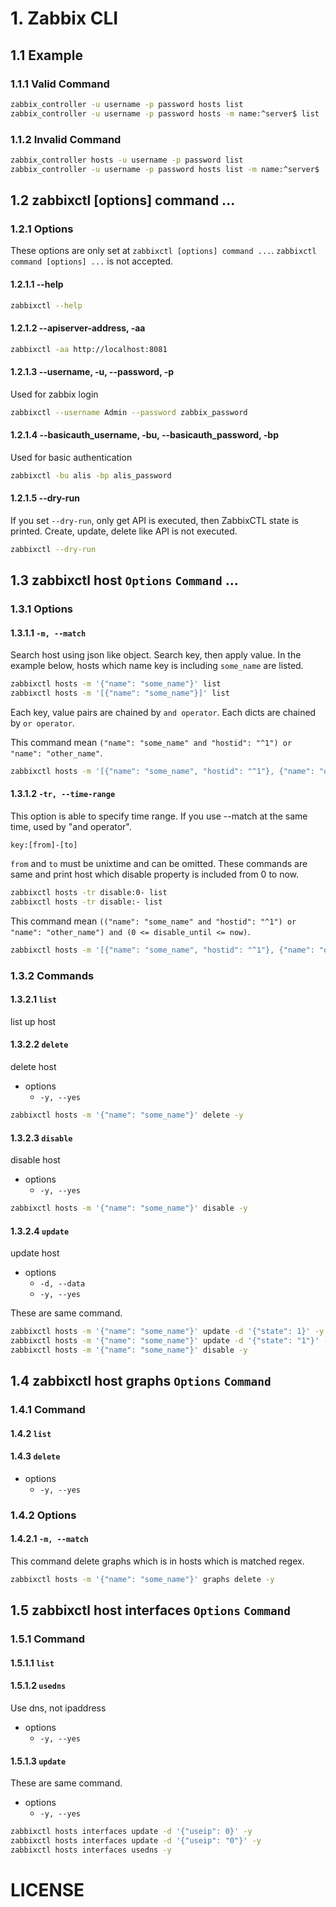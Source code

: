 # 1. Zabbix CLI
## 1.1 Example
### 1.1.1 Valid Command
```bash
zabbix_controller -u username -p password hosts list
zabbix_controller -u username -p password hosts -m name:^server$ list
```

### 1.1.2 Invalid Command
```bash
zabbix_controller hosts -u username -p password list
zabbix_controller -u username -p password hosts list -m name:^server$
```

## 1.2 zabbixctl [options] command ...
### 1.2.1 Options
These options are only set at `zabbixctl [options] command ...`.
`zabbixctl command [options] ...` is not accepted.
#### 1.2.1.1 --help
```bash
zabbixctl --help
```
#### 1.2.1.2 --apiserver-address, -aa
```bash
zabbixctl -aa http://localhost:8081
```
#### 1.2.1.3 --username, -u, --password, -p
Used for zabbix login
```bash
zabbixctl --username Admin --password zabbix_password
```
#### 1.2.1.4 --basicauth_username, -bu, --basicauth_password, -bp
Used for basic authentication
```bash
zabbixctl -bu alis -bp alis_password
```
#### 1.2.1.5 --dry-run
If you set `--dry-run`, only get API is executed, then ZabbixCTL state is printed.
Create, update, delete like API is not executed.
```bash
zabbixctl --dry-run
```

## 1.3 zabbixctl host `Options` `Command` ...
### 1.3.1 Options
#### 1.3.1.1 `-m, --match`
Search host using json like object.
Search key, then apply value.
In the example below, 
hosts which name key is including `some_name` are listed.
```bash
zabbixctl hosts -m '{"name": "some_name"}' list
zabbixctl hosts -m '[{"name": "some_name"}]' list
```
Each key, value pairs are chained by `and operator`.
Each dicts are chained by `or operator`.

This command mean `("name": "some_name" and "hostid": "^1") or "name": "other_name"`.
```bash
zabbixctl hosts -m '[{"name": "some_name", "hostid": "^1"}, {"name": "other_name"}]' list
```

#### 1.3.1.2 `-tr, --time-range`
This option is able to specify time range.
If you use --match at the same time, used by "and operator".
```
key:[from]-[to]
```
`from` and `to` must be unixtime and can be omitted.
These commands are same and print host which disable property is included from 0 to now.
```bash
zabbixctl hosts -tr disable:0- list
zabbixctl hosts -tr disable:- list
```
This command mean `(("name": "some_name" and "hostid": "^1") or "name": "other_name") and (0 <= disable_until <= now)`.
```bash
zabbixctl hosts -m '[{"name": "some_name", "hostid": "^1"}, {"name": "other_name"}]' -tr 'disable_until:-' list
```


### 1.3.2 Commands
#### 1.3.2.1 `list`
list up host
#### 1.3.2.2 `delete`
delete host
- options
    - `-y, --yes`
```bash
zabbixctl hosts -m '{"name": "some_name"}' delete -y
```
#### 1.3.2.3 `disable`
disable host
- options
    - `-y, --yes`
```bash
zabbixctl hosts -m '{"name": "some_name"}' disable -y
```
#### 1.3.2.4 `update`
update host
- options
    - `-d, --data`
    - `-y, --yes`

These are same command.
```bash
zabbixctl hosts -m '{"name": "some_name"}' update -d '{"state": 1}' -y
zabbixctl hosts -m '{"name": "some_name"}' update -d '{"state": "1"}' -y
zabbixctl hosts -m '{"name": "some_name"}' disable -y
```

## 1.4 zabbixctl host graphs `Options` `Command`
### 1.4.1 Command
#### 1.4.2 `list`
#### 1.4.3 `delete`
- options
    - `-y, --yes`
### 1.4.2 Options
#### 1.4.2.1 `-m, --match`

This command delete graphs which is in hosts which is matched regex.
```bash
zabbixctl hosts -m '{"name": "some_name"}' graphs delete -y
```

## 1.5 zabbixctl host interfaces `Options` `Command`
### 1.5.1 Command
#### 1.5.1.1 `list`
#### 1.5.1.2 `usedns`
Use dns, not ipaddress
- options
    - `-y, --yes`

#### 1.5.1.3 `update`
These are same command.
- options
    - `-y, --yes`
```bash
zabbixctl hosts interfaces update -d '{"useip": 0}' -y
zabbixctl hosts interfaces update -d '{"useip": "0"}' -y
zabbixctl hosts interfaces usedns -y
```
# LICENSE
